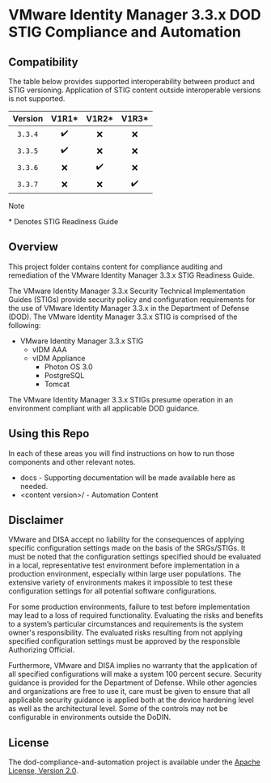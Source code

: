 # VMware Identity Manager 3.3.x DOD STIG Compliance and Automation

## Compatibility
The table below provides supported interoperability between product and STIG versioning. Application of STIG content outside interoperable versions is not supported.

|      Version      |        V1R1*       |         V1R2*      |         V1R3*      |
|:-----------------:|:------------------:|:------------------:|:------------------:|
|      `3.3.4`      | :heavy_check_mark: |         :x:        |         :x:        |
|      `3.3.5`      | :heavy_check_mark: |         :x:        |         :x:        |
|      `3.3.6`      |         :x:        | :heavy_check_mark: |         :x:        |
|      `3.3.7`      |         :x:        |         :x:        | :heavy_check_mark: |


> [!NOTE]
> \* Denotes STIG Readiness Guide  

## Overview
This project folder contains content for compliance auditing and remediation of the VMware Identity Manager 3.3.x STIG Readiness Guide.

The VMware Identity Manager 3.3.x Security Technical Implementation Guides (STIGs) provide security policy and configuration requirements for the use of VMware Identity Manager 3.3.x in the Department of Defense (DOD). The VMware Identity Manager 3.3.x STIG is comprised of the following:

- VMware Identity Manager 3.3.x STIG 
  - vIDM AAA
  - vIDM Appliance
    - Photon OS 3.0
    - PostgreSQL
    - Tomcat

The VMware Identity Manager 3.3.x STIGs presume operation in an environment compliant with all applicable DOD guidance.

## Using this Repo
In each of these areas you will find instructions on how to run those components and other relevant notes.  
- docs - Supporting documentation will be made available here as needed.
- \<content version\>/ - Automation Content

## Disclaimer
VMware and DISA accept no liability for the consequences of applying specific configuration settings made on the basis of the SRGs/STIGs. It must be noted that the configuration settings specified should be evaluated in a local, representative test environment before implementation in a production environment, especially within large user populations. The extensive variety of environments makes it impossible to test these configuration settings for all potential software configurations.

For some production environments, failure to test before implementation may lead to a loss of required functionality. Evaluating the risks and benefits to a system’s particular circumstances and requirements is the system owner's responsibility. The evaluated risks resulting from not applying specified configuration settings must be approved by the responsible Authorizing Official.

Furthermore, VMware and DISA implies no warranty that the application of all specified configurations will make a system 100 percent secure. Security guidance is provided for the Department of Defense. While other agencies and organizations are free to use it, care must be given to ensure that all applicable security guidance is applied both at the device hardening level as well as the architectural level. Some of the controls may not be configurable in environments outside the DoDIN.

## License
The dod-compliance-and-automation project is available under the [Apache License, Version 2.0](LICENSE).
